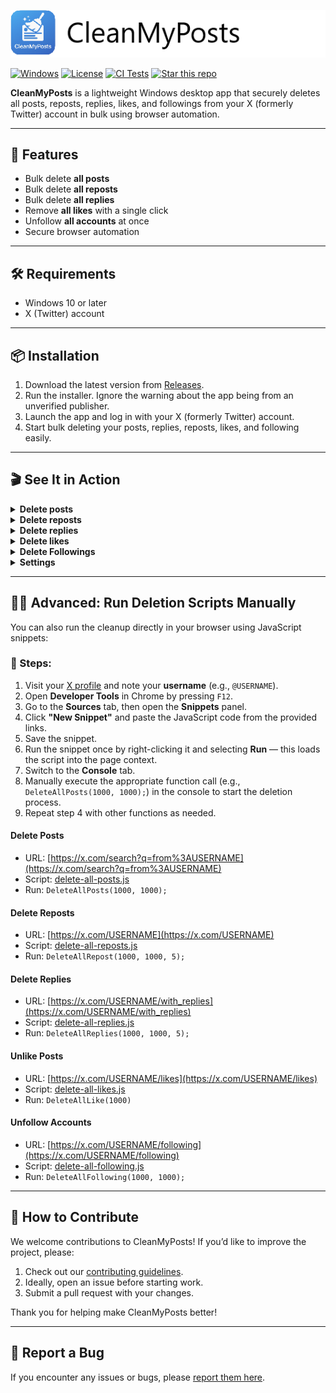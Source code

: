 ﻿![Banner](./src/UI/Assets/banner.png)

[![Windows](https://img.shields.io/badge/platform-Windows-blue)](#)
[![License](https://img.shields.io/badge/License-MIT-blue.svg)](./LICENSE.txt)
[![CI Tests](https://github.com/thorstenalpers/CleanMyPosts/actions/workflows/ci.yml/badge.svg)](https://github.com/thorstenalpers/CleanMyPosts/actions/workflows/ci.yml)
[![Star this repo](https://img.shields.io/github/stars/thorstenalpers/CleanMyPosts.svg?style=social&label=Star&maxAge=60)](https://github.com/thorstenalpers/CleanMyPosts)

**CleanMyPosts** is a lightweight Windows desktop app that securely deletes all posts, reposts, replies, likes, and followings from your X (formerly Twitter) account in bulk using browser automation.

---

## 🚀 Features

- Bulk delete **all posts**  
- Bulk delete **all reposts**  
- Bulk delete **all replies**  
- Remove **all likes** with a single click  
- Unfollow **all accounts** at once  
- Secure browser automation  

---

## 🛠️ Requirements

- Windows 10 or later  
- X (Twitter) account  

---

## 📦 Installation

1. Download the latest version from [Releases](https://github.com/thorstenalpers/x-tweet-cleaner/releases).
2. Run the installer. Ignore the warning about the app being from an unverified publisher.
3. Launch the app and log in with your X (formerly Twitter) account.
4. Start bulk deleting your posts, replies, reposts, likes, and following easily.

---

## 🎬 See It in Action

<details>
  <summary><strong>Delete posts</strong></summary>
  <br/>
  <img src="./assets/delete-posts.gif" alt="Delete posts GIF" width="700" />
</details>

<details>
  <summary><strong>Delete reposts</strong></summary>
  <br/>
  <img src="./assets/delete-reposts.gif" alt="Delete reposts GIF" width="700" />
</details>

<details>
  <summary><strong>Delete replies</strong></summary>
  <br/>
  <img src="./assets/delete-replies.gif" alt="Delete replies GIF" width="700" />
</details>

<details>
  <summary><strong>Delete likes</strong></summary>
  <br/>
  <img src="./assets/delete-likes.gif" alt="Delete Likes GIF" width="700" />
</details>

<details>
  <summary><strong>Delete Followings</strong></summary>
  <br/>
  <img src="./assets/delete-following.gif" alt="Unfollow Accounts GIF" width="700" />
</details>

<details>
  <summary><strong>Settings</strong></summary>
  <br/>
  <img src="./assets/settings.png" alt="Settings" width="700" />
</details>

---

## 🧟‍♂️ Advanced: Run Deletion Scripts Manually

You can also run the cleanup directly in your browser using JavaScript snippets:

### 🔧 Steps:

1. Visit your [X profile](https://x.com/) and note your **username** (e.g., `@USERNAME`).
2. Open **Developer Tools** in Chrome by pressing `F12`.
3. Go to the **Sources** tab, then open the **Snippets** panel.
4. Click **"New Snippet"** and paste the JavaScript code from the provided links.
5. Save the snippet.
6. Run the snippet once by right-clicking it and selecting **Run** — this loads the script into the page context.
7. Switch to the **Console** tab.
8. Manually execute the appropriate function call (e.g., `DeleteAllPosts(1000, 1000);`) in the console to start the deletion process.
9. Repeat step 4 with other functions as needed.


#### Delete Posts  
- URL: [https://x.com/search?q=from%3AUSERNAME](https://x.com/search?q=from%3AUSERNAME)  
- Script: [delete-all-posts.js](https://raw.githubusercontent.com/thorstenalpers/CleanMyPosts/refs/heads/main/src/UI/Scripts/delete-all-posts.js)  
- Run: `DeleteAllPosts(1000, 1000);`


#### Delete Reposts  
- URL: [https://x.com/USERNAME](https://x.com/USERNAME)  
- Script: [delete-all-reposts.js](https://raw.githubusercontent.com/thorstenalpers/CleanMyPosts/refs/heads/main/src/UI/Scripts/delete-all-reposts.js)  
- Run: `DeleteAllRepost(1000, 1000, 5);`


#### Delete Replies  
- URL: [https://x.com/USERNAME/with_replies](https://x.com/USERNAME/with_replies)  
- Script: [delete-all-replies.js](https://raw.githubusercontent.com/thorstenalpers/CleanMyPosts/refs/heads/main/src/UI/Scripts/delete-all-replies.js)  
- Run: `DeleteAllReplies(1000, 1000, 5);`

#### Unlike Posts  
- URL: [https://x.com/USERNAME/likes](https://x.com/USERNAME/likes)  
- Script: [delete-all-likes.js](https://raw.githubusercontent.com/thorstenalpers/CleanMyPosts/refs/heads/main/src/UI/Scripts/delete-all-likes.js)  
- Run: `DeleteAllLike(1000)`


#### Unfollow Accounts  
- URL: [https://x.com/USERNAME/following](https://x.com/USERNAME/following)  
- Script: [delete-all-following.js](https://raw.githubusercontent.com/thorstenalpers/CleanMyPosts/refs/heads/main/src/UI/Scripts/delete-all-following.js)  
- Run: `DeleteAllFollowing(1000, 1000);`

---

## 🤝 How to Contribute

We welcome contributions to CleanMyPosts! If you’d like to improve the project, please:

1. Check out our [contributing guidelines](CONTRIBUTING.md).
2. Ideally, open an issue before starting work.
3. Submit a pull request with your changes.

Thank you for helping make CleanMyPosts better!


---


## 🐞 Report a Bug

If you encounter any issues or bugs, please [report them here](https://github.com/thorstenalpers/CleanMyPosts/issues).
